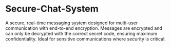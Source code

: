 # Secure-Chat-System
A secure, real-time messaging system designed for multi-user communication with end-to-end encryption. Messages are encrypted and can only be decrypted with the correct secret code, ensuring maximum confidentiality. Ideal for sensitive communications where security is critical.
